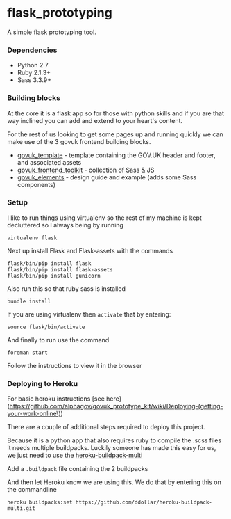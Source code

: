 # flask_prototyping

A simple flask prototyping tool.

### Dependencies

* Python 2.7
* Ruby 2.1.3+
* Sass 3.3.9+

### Building blocks

At the core it is a flask app so for those with python skills and if you are that way inclined you can add and extend to your heart's content.

For the rest of us looking to get some pages up and running quickly we can make use of the 3 govuk frontend building blocks.

* [govuk_template](https://github.com/alphagov/govuk_template) - template containing the GOV.UK header and footer, and associated assets
* [govuk_frontend_toolkit](https://github.com/alphagov/govuk_frontend_toolkit) - collection of Sass & JS 
* [govuk_elements](https://github.com/alphagov/govuk_elements) - design guide and example (adds some Sass components)

### Setup

I like to run things using virtualenv so the rest of my machine is kept decluttered so I always being by running

```
virtualenv flask
```

Next up install Flask and Flask-assets with the commands

```
flask/bin/pip install flask
flask/bin/pip install flask-assets
flask/bin/pip install gunicorn
```

Also run this so that ruby sass is installed

```
bundle install
```

If you are using virtualenv then `activate` that by entering:

```
source flask/bin/activate
```

And finally to run use the command

```
foreman start
```

Follow the instructions to view it in the browser


### Deploying to Heroku

For basic heroku instructions [see here](https://github.com/alphagov/govuk_prototype_kit/wiki/Deploying-(getting-your-work-online\))

There are a couple of additional steps required to deploy this project.

Because it is a python app that also requires ruby to compile the .scss files it needs multiple buildpacks. Luckily someone has made this easy for us, we just need to use the [heroku-buildpack-multi](https://github.com/ddollar/heroku-buildpack-multi)

Add a `.buildpack` file containing the 2 buildpacks

And then let Heroku know we are using this. We do that by entering this on the commandline

```
heroku buildpacks:set https://github.com/ddollar/heroku-buildpack-multi.git
```


